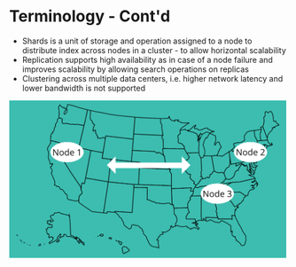 # Terminology - Cont'd #

* Shards is a unit of storage and operation assigned to a node to distribute index across nodes in a cluster - to allow horizontal scalability
* Replication supports high availability as in case of a node failure and improves scalability by allowing search operations on replicas
* Clustering across multiple data centers, i.e. higher network latency and lower bandwidth is not supported

<img src="../../media/multi-DC.png" style="align:center" width="500pxl"/>